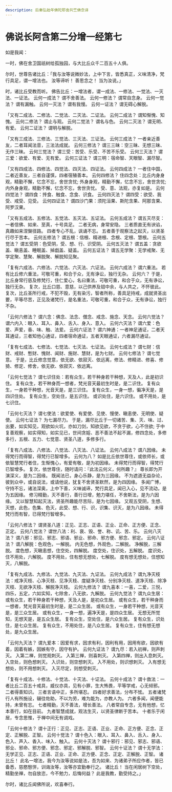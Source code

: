 ```yaml
---
description: 后秦弘始年佛陀耶舍共竺佛念译
---
```


# 佛说长阿含第二分增一经第七

如是我闻：

一时，佛在舍卫国祇树给孤独园，与大比丘众千二百五十人俱。

尔时，世尊告诸比丘：「我与汝等说微妙法，上中下言，皆悉真正，义味清净，梵行具足，谓一增法也。 汝等谛听！ 善思念之！ 当为汝说。」

时，诸比丘受教而听。 佛告比丘：一增法者，谓一成法、一修法、一觉法、一灭法、一证法。 云何一成法？ 谓不舍善法。 云何一修法？ 谓常自念身。 云何一觉法？ 谓有漏触。 云何一灭法？ 谓有我慢。 云何一证法？ 谓无碍心解脱。

「又有二成法、二修法、二觉法、二灭法、二证法。 云何二成法？ 谓知惭愧、知愧。 云何二修法？ 谓止与观。 云何二觉法？ 谓名与色。 云何二灭法？ 谓无明、有爱。 云何二证法？ 谓明与解脱。

「又有三成法、三修法、三觉法、三灭法、三证法。 云何三成法？ 一者亲近善友，二者耳闻法音，三法法成就。 云何三修法？ 谓三三昧：空三昧、无想三昧、无作三昧。 云何三觉法？ 谓三受：苦受、乐受、不苦不乐受。 云何三灭法？ 谓三爱：欲爱、有爱、无有爱。 云何三证法？ 谓三明：宿命智、天眼智、漏尽智。

「又有四成法、四修法、四觉法、四灭法、四证法。 云何四成法？ 一者住中国，二者近善友，三者自谨慎，四者宿殖善本。 云何四修法？ 住四念处：比丘内身身观，精勤不懈，忆念不忘，舍世贪忧; 外身身观，精勤不懈，忆念不忘，舍世贪忧; 内外身身观，精勤不懈，忆念不忘，舍世贪忧。 受、意、法观，亦复如是。 云何四觉法？ 谓四食：抟食、触食、念食、识食。 云何四灭法？ 谓四受：欲受、我受、戒受、见受。 云何四证法？ 谓四沙门果：须陀洹果、斯陀含果、阿那含果、阿罗汉果。

「又有五成法、五修法、五觉法、五灭法、五证法。 云何五成法？ 谓五灭尽支：一者信佛、如来、至真，十号具足。 二者无病，身常安隐。 三者质直无有谀谄，真趣如来涅槃径路。 四者专心不乱，讽诵不忘。 五者善于观察法之起灭，以贤圣行尽于苦本。 云何五修法？ 谓五根：信根、精进根、念根、定根、慧根。 云何五觉法？ 谓五受阴：色受阴，受、想、行、识受阴。 云何五灭法？ 谓五盖：贪欲盖、瞋恚盖、睡眠盖、掉戱盖、疑盖。 云何五证法？ 谓五无学聚：无学戒聚、无学定聚、慧聚、解脱聚、解脱知见聚。

「复有六成法、六修法、六觉法、六灭法、六证法。 云何六成法？ 谓六重法。 若有比丘修六重法，可敬可重，和合于众，无有诤讼，独行无杂。 云何六？ 于是，比丘身常行慈及修梵行，住仁爱心，名曰重法，可敬可重，和合于众，无有诤讼，独行无杂。 复次，比丘口慈、意慈，以己供养及钼中余，与人共之，不怀彼此。 复次，比丘圣所行戒，不犯不毁，无有染污，智者所称，善具足持戒，成就贤圣出要，平等尽苦，正见及诸梵行，是名重法，可敬可重，和合于众，无有诤讼，独行不杂。

「云何六修法？ 谓六念：佛念、法念、僧念、戒念、施念、天念。 云何六觉法？ 谓六内入：眼入、耳入、鼻入、舌入、身入、意入。 云何六灭法？ 谓六爱：色爱、声爱，香、味、触、法爱。 云何六证法？ 谓六神通：一者神足通证，二者天耳通证，三者知他心通证，四者宿命通证，五者天眼通证，六者漏尽通证。

「复有七成法、七修法、七觉法、七灭法、七证法。 云何七成法？ 谓七财：信财、戒财、慙财、愧财、闻财、施财、慧财，是为七财。 云何七修法？ 谓七觉意。 于是，比丘修念觉意，依无欲、依寂灭、依远离，修法、修精进、修喜、修猗、修定、修舍，依无欲、依寂灭、依远离。

「云何七觉法？ 谓七识住处：若有众生，若干种身若干种想，天及人，此是初识住。 复有众生，若干种身而一想者，梵光音天最初生时是，是二识住。 复有众生，一身若干种想，光音天是，是三识住。 复有众生，一身一想，徧净天是，是四识住处。 复有众生，空处住，是五识住。 或识处住，是六识住。 或不用处，是七识住。

「云何七灭法？ 谓七使法：欲爱使、有爱使、见使、慢使、瞋恚使、无明使、疑使。 云何七证法？ 为七漏尽力。 于是，漏尽比丘于一切诸苦、集、灭、味、过、出要，如实知见，观欲如火坑，亦如刀剑，知欲见欲，不贪于欲，心不住欲; 于中复善观察，如实得知，如实见已，世间贪婬、恶不善法不起不漏，修四念处，多修多行，五根、五力、七觉意、贤圣八道，多修多行。

「复有八成法、八修法、八觉法、八灭法、八证法。 云何八成法？ 谓八因缘。 未得梵行而得智，得梵行已智增多。 云何为八？ 如是比丘依世尊住，或依师长，或依智慧梵行者住，生惭愧心，有爱有敬，是为初因缘。 未得梵行而得智，得梵行已智增多。 复次，依世尊住，随时请问：『此法云何义，何所趣？』 尊长即为开演深义，是为二因缘。 既闻法已，身心乐静，是为三因缘。 不为遮道无益杂论，彼到众中，或自说法，或请他说，犹复不舍贤圣默然，是为四因缘。 多闻广博，守持不忘，诸法深奥，上中下善，义味诚谛，梵行具足，闻已入心，见不流动，是为五因缘。 修习精勤，灭不善行，善行日增，勉力堪任，不舍斯法，是为六因缘。 又以智慧知起灭法，贤圣所趣能尽苦际，是为七因缘。 又观五受阴，生想、灭想，此色，色集、色灭，此受、想、行、识，识集、识灭，是为八因缘。 未得梵行而有智，已得梵行智增多。

「云何八修法？ 谓贤圣八道：正见、正志、正语、正业、正命、正方便、正念、正定。 云何八觉法？ 谓世八法：利、衰、毁、誉、称、讥、苦、乐。 云何八灭法？ 谓八邪：邪见、邪志、邪语、邪业、邪命、邪方便、邪念、邪定。 云何八证法？ 谓八解脱：色观色，一解脱。 内无色想，外观色，二解脱。 净解脱，三解脱。 度色想，灭瞋恚想，住空处，四解脱。 度空处，住识处，五解脱。 度识处，住不用处，六解脱。 度不用处，住有想无想处，七解脱。 度有想无想处，住想知灭，八解脱。

「复有九成法、九修法、九觉法、九灭法、九证法。 云何九成法？ 谓九净灭枝法：戒净灭枝、心净灭枝、见净灭枝、度疑净灭枝、分别净灭枝、道净灭枝、除净灭枝、无欲净灭枝、解脱净灭枝。 云何九修法？ 谓九喜本：一喜，二爱，三悦，四乐，五定，六如实知，七除舍，八无欲，九解脱。 云何九觉法？ 谓九众生居：或有众生，若干种身若干种想，天及人是，是初众生居。 或有众生，若干种身而一想者，梵光音天最初生时是，是二众生居。 或有众生，一身若干种想，光音天是，是三众生居。 或有众生，一身一想，遍净天是，是四众生居。 无想无所觉知，无想天是，是五众生居。 复有众生，空处住，是六众生居。 复有众生，识处住，是七众生居。 复有众生，不用处住，是八众生居。 复有众生，住有想无想处，是九众生居。

「云何九灭法？ 谓九爱本：因爱有求，因求有利，因利有用，因用有欲，因欲有着，因着有嫉，因嫉有守，因守有护。 云何九证法？ 谓九尽：若入初禅，则声刺灭。 入第二禅，则觉观刺灭。 入第三禅，则喜刺灭。 入第四禅，则出入息刺灭。 入空处，则色想刺灭。 入识处，则空想刺灭。 入不用处，则识想刺灭。 入有想无想处，则不用想刺灭。 入灭尽定，则想受刺灭。

「复有十成法、十修法、十觉法、十灭法、十证法。 云何十成法？ 谓十救法：一者比丘二百五十戒具，威仪亦具，见有小罪，生大怖畏，平等学戒，心无倾邪。 二者得善知识。 三者言语中正，多所堪忍。 四者好求善法，分布不恡。 五者诸梵行人有所施设，辍往佐助，不以为劳，难为能为，亦教人为。 六者多闻，闻便能持，未曾有忘。 七者精勤，灭不善法，增长善法。 八者常自专念，无有他想，忆本善行，如在目前。 九者智慧成就，观法生灭，以贤圣律断于苦本。 十者乐于闲居，专念思惟，于禅中间无有调戏。

「云何十修法？ 谓十正行：正见、正志、正语、正业、正命、正方便、正念、正定、正解脱、正智。 云何十觉法？ 谓十色入：眼入、耳入、鼻入、舌入、身入、色入、声入、香入、味入、触入。 云何十灭法？ 谓十邪行：邪见、邪志、邪语、邪业、邪命、邪方便、邪念、邪定、邪解脱、邪智。 云何十证法？ 谓十无学法：无学正见、正志、正语、正业、正命、正方便、正念、正定、正解脱、正智。 诸比丘！ 此名一增法，我今为汝等说如是法，吾为如来、为诸弟子所应作者，皆已备悉，慈愍慇恲，训诲汝等，汝等亦宜勤奉行之。 诸比丘！ 当在闲居树下空处，精勤坐禅，勿自放恣，今不勉力，后悔何益？ 此是我教，勤受持之。」

尔时，诸比丘闻佛所说，欢喜奉行。
